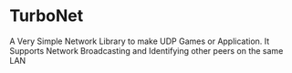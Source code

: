 # TurboNet
A Very Simple Network Library to make UDP Games or Application.
It Supports Network Broadcasting and Identifying other peers on the same LAN
